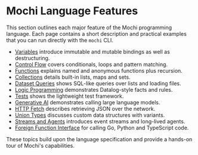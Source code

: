 # Mochi Language Features

This section outlines each major feature of the Mochi programming language. Each page contains a short description and practical examples that you can run directly with the `mochi` CLI.

- [Variables](variables.md) introduce immutable and mutable bindings as well as destructuring.
- [Control Flow](control-flow.md) covers conditionals, loops and pattern matching.
- [Functions](functions.md) explains named and anonymous functions plus recursion.
- [Collections](collections.md) details built-in lists, maps and sets.
- [Dataset Queries](datasets.md) shows SQL-like queries over lists and loading files.
- [Logic Programming](logic-programming.md) demonstrates Datalog-style facts and rules.
- [Tests](tests.md) shows the lightweight test framework.
- [Generative AI](generative-ai.md) demonstrates calling large language models.
- [HTTP Fetch](http-fetch.md) describes retrieving JSON over the network.
- [Union Types](union-types.md) discusses custom data structures with variants.
- [Streams and Agents](streams.md) introduces event streams and long-lived agents.
- [Foreign Function Interface](ffi.md) for calling Go, Python and TypeScript code.

These topics build upon the language specification and provide a hands-on tour of Mochi's capabilities.
